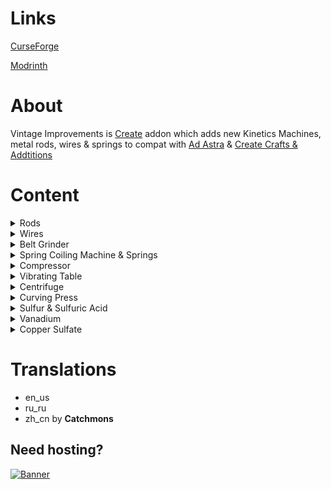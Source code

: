 # Links

[CurseForge](https://www.curseforge.com/minecraft/mc-mods/create-vintage-improvements)

[Modrinth](https://modrinth.com/mod/create-vintage-improvements)

# About

Vintage Improvements is [Create](https://modrinth.com/mod/create) addon which adds new Kinetics Machines, metal rods, wires & springs to compat with [Ad Astra](https://modrinth.com/mod/ad-astra) & [Create Crafts & Addtitions](https://modrinth.com/mod/createaddition)

# Content

<details>
<summary>Rods</summary>

Rods can be made from plates:
- Steel
- Calorite (Ad Astra)
- Ostrum (Ad Astra)
- Desh (Ad Astra)

![Workbench Craft](https://cdn.modrinth.com/data/S27aYArf/images/9b813c2a44185e1b0d691f4fec6a18a605c6ed1c.png)
![Rods List](https://cdn.modrinth.com/data/Cn37AHDY/images/f8bc893cc6ba73a355492f5aeda07d144af2a09f.png)

If Create Crafts & Addtitions installed, this craft will be replaced by rolling with Rolling Mill.

![Rods Rolling](https://cdn.modrinth.com/data/Cn37AHDY/images/f19cd13f970acc0e58c2422e1f3859283f38dd8e.png)

This rods can be used in custom recipes in mod packs.

</details>

<details>
<summary>Wires</summary>

Wires can be made from plates:
- Steel
- Calorite (Ad Astra)
- Ostrum (Ad Astra)
- Desh (Ad Astra)

![Workbench Craft](https://cdn.modrinth.com/data/Cn37AHDY/images/95ed215f1b0b193a979a188e88b1130c59ad8829.png)
![Wires List](https://cdn.modrinth.com/data/Cn37AHDY/images/0d87e37f3d179753eb5fee426ffe7c4dda2f1f81.png)

If Create Crafts & Addtitions installed, this craft will be replaced by rolling with Rolling Mill.

![Rods Rolling](https://cdn.modrinth.com/data/Cn37AHDY/images/2eb278bfdfcfe597c324c9ae0670a0a36ac235b1.png)

This wires can be used in custom recipes in mod packs.

</details>


<details>
<summary>Belt Grinder</summary>
Belt Grinder craft

![Grinder Belt](https://cdn.modrinth.com/data/Cn37AHDY/images/1a3fed0208be44db5197dc0cd1da437c4c4548bd.png)
![Belt Grinder](https://cdn.modrinth.com/data/Cn37AHDY/images/9238fb0479949a3141a82c216543d89d3cd35663.png)

Grinder provides **grinder polishing** recipes with speed limits (any, low, medium & high). For example: Polished Rose Quartz recipe requires low speed (16 RPM or less, can be configured), otherwise recipe won't work and (if configured) Rose Quartz will be destroyed

![Polishing Example](https://cdn.modrinth.com/data/Cn37AHDY/images/8baea855414a07c953e8bf72c09083d0906e9f19.png)

There is an option in the config file to turn on automatic recognition of sandpaper polishing recipes and speed limits for this recipes

Belt's appearance can be changed via right click with a Sand Paper. [Create Crafts & Addtitions](https://modrinth.com/mod/createaddition), [Create: SandPaper Overhaul](https://modrinth.com/mod/create-sandpaper-overhaul) are supported

</details>


<details>
<summary>Spring Coiling Machine & Springs</summary>

Spring Coiling Machine craft

![Coiling Wheel](https://cdn.modrinth.com/data/Cn37AHDY/images/24e33647ac56515a4cd57c459e48c820f0a9be82.png)
![Spring Coiling Machine](https://cdn.modrinth.com/data/Cn37AHDY/images/38f5c354370006bdac29a22d1a899f15d58c8d97.png)

Grinder provides **coiling** recipes. You can craft springs & small springs made by:

- Iron
- Gold
- Copper
- Steel
- Calorite (Ad Astra)
- Ostrum (Ad Astra)
- Desh (Ad Astra)

![Springs List](https://cdn.modrinth.com/data/Cn37AHDY/images/d87e7ba3c8aafa9d4bc5a7bb080541deb16db110.png)
![Coiling Example](https://cdn.modrinth.com/data/Cn37AHDY/images/060799a4b9c1c4acd5d78364f68c9d0f63b87e75.png)

</details>


<details>
<summary>Compressor</summary>

Compressor craft

![Compressor](https://cdn.modrinth.com/data/Cn37AHDY/images/6cd74e40b96771b389a4986cec887e701d93e965.png)

Compressor works with Basin and have two operating modes: **Vacuumizing** and **Pressurizing**

![Vacuumizing Example](https://cdn.modrinth.com/data/S27aYArf/images/1813a8ca1dfc3cd73dccc1aa7676022047730e23.png)

Modes can be switched via right click with Wrench. Recipes may require fluids inside the Compressor internal tank, or may produce fluids into the Compressor internal tank

![Pressurizing Example](https://cdn.modrinth.com/data/S27aYArf/images/c0e5f8ec6f32dacbd45d9b25a013926f4117a3e6.png)

</details>


<details>
<summary>Vibrating Table</summary>

Vibrating Table craft

![Vibrating Table](https://cdn.modrinth.com/data/S27aYArf/images/1ae0a20ba25f863edf440710c53ad52f66661186.png)

Vibrating Table provides **vibrating** recipes

![Vibrating Example](https://cdn.modrinth.com/data/S27aYArf/images/fbe5c10b525cf7efd47a07d9e1b3259efdf6b284.png)

In config you can turn on **unpacking** and **leaves vibrating** recipes (enabled by default). Unpacking allows uncrafting storage blocks into materials by Vibrating Table. Vibrating leaves gives match drops

![Unpacking Example](https://cdn.modrinth.com/data/S27aYArf/images/80818a528e87f984b4896b3d37964e16e29eb2f3.png)

</details>


<details>
<summary>Centrifuge</summary>

Centrifuge craft

![Centrifuge craft](https://cdn.modrinth.com/data/S27aYArf/images/beeb6f5913c9bafd5d719eeb705862274f08e496.png)

Centrifuge needs 4 Basins intsalled to work and provides **centrifugation** recipes

![Centrifugation Example](https://cdn.modrinth.com/data/S27aYArf/images/3c989c8ceb3a7fff8a18053a05fe7020d460ea84.png)

</details>


<details>
<summary>Curving Press</summary>

Curving Press craft

![Curving Press craft](https://cdn.modrinth.com/data/S27aYArf/images/e5b55f4751dd1332fdfe911766f0696466fc3a1a.png)

Curving Press provides **curving** recipes

![Curving Example](https://cdn.modrinth.com/data/S27aYArf/images/107265dc559b22063b49f60f0fcdecb3c24deb28.png)

In the config you can turn on automatic recognition of bucket-like recipes for Curving Press (enabled by default)

![Auto Curving Example](https://cdn.modrinth.com/data/S27aYArf/images/5b2e2a31d08fc7410d56179ea9092eb6bd2c5bbe.png)

</details>



<details>
<summary>Sulfur & Sulfuric Acid</summary>

![Surfuric Items](https://cdn.modrinth.com/data/S27aYArf/images/5713cb088d9dab801482db3452d5b2128a4ce632.png)

Sulfur Chunks can be obtain by crushing Azurine, Scoria or Scorchia. Sulfur Chunks can be combined into Sulfur, that can be burned into Sulfur Dioxide

![Sulfur Burn](https://cdn.modrinth.com/data/S27aYArf/images/453118f8e45eb19ec9cf7849f162d565ce119f36.png)

Sulfur Dioxide with Iron/Vanadium nuggets can be transformed into Sulfur Trioxide

![Dioxide To Trioxide](https://cdn.modrinth.com/data/S27aYArf/images/27c137060f3d3c9dcba0c0179ec5403df80066fe.png)

And finally, Sulfur Trioxide with Water form Sulfuric Acid

![Sulfuric Acid](https://cdn.modrinth.com/data/S27aYArf/images/f1d6a0dfe325b560404515185afe447a914c4520.png)

</details>


<details>
<summary>Vanadium</summary>

![Vanadium Items](https://cdn.modrinth.com/data/S27aYArf/images/f8747e7986b057c759ddccd523648a71a60be893.png)

Vanadium Nuggets can be obtain by crushing Crimsite, Basalt or Tuff. Vanadium Ingots/Blocks can be crafted, thay can be used in Beacon as Payment/Base

</details>


<details>
<summary>Copper Sulfate</summary>

![Copper Sulfate](https://cdn.modrinth.com/data/S27aYArf/images/5bc46400a33b12bfe8964a5fffd43127dbcb7bde.png)

Copper Sulfate can be crafted by Pressurizing Copper Ingot with Water & Sulfuric Acid. Copper Sulfate can be used as Bone Meal

![Copper Sulfate Recipe](https://cdn.modrinth.com/data/S27aYArf/images/83d31ad5ea12c71248ab822f76f8f6636e9a1cae.png)

</details>


# Translations

- en_us
- ru_ru
- zh_cn by **Catchmons**

## Need hosting?

[![Banner](https://www.bisecthosting.com/partners/custom-banners/25d79f00-76c2-4045-a231-62a85437014f.webp)](https://bisecthosting.com/thebadguy)
